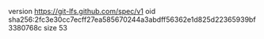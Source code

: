 version https://git-lfs.github.com/spec/v1
oid sha256:2fc3e30cc7ecff27ea585670244a3abdff56362e1d825d22365939bf3380768c
size 53
